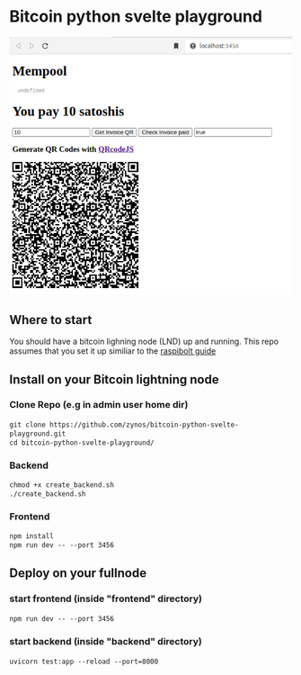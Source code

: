 # Bitcoin python svelte playground




![alt text](playground.png)
## Where to start
You should have a bitcoin lighning node (LND) up and running.
This repo assumes that you set it up similiar to the 
[raspibolt guide](https://raspibolt.org/)
## Install on your Bitcoin lightning node
### Clone Repo (e.g in admin user home dir)
```
git clone https://github.com/zynos/bitcoin-python-svelte-playground.git
cd bitcoin-python-svelte-playground/
```
### Backend
```
chmod +x create_backend.sh
./create_backend.sh
```

### Frontend
```
npm install
npm run dev -- --port 3456
```

## Deploy on your fullnode
### start frontend (inside "frontend" directory)
`npm run dev -- --port 3456`
### start backend (inside "backend" directory)
`uvicorn test:app --reload --port=8000`

